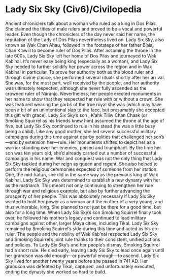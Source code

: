# Lady Six Sky (Civ6)/Civilopedia

Ancient chroniclers talk about a woman who ruled as a king in Dos Pilas. She claimed the titles of male rulers and proved to be a vocal and powerful leader. Even though the chroniclers of the day never said her name, the reputation of the Lady of Dos Pilas nevertheless lived on.
Lady Six Sky, also known as Wak Chan Ahau, followed in the footsteps of her father B’alaj Chan K’awiil to become ruler of Dos Pilas. After assuming the throne in the late 600s, Lady Six Sky left her home of Dos Pilas and journeyed to Wak Kab’nal. It’s never easy being king (especially as a woman), and Lady Six Sky needed to further solidify her power across the region and in Wak Kab’nal in particular. To prove her authority both as the blood ruler and through divine choice, she performed several rituals shortly after her arrival. She was, for the most part, well received by the people, and her authority was ultimately respected, although she never fully ascended as the crowned ruler of Naranjo. Nevertheless, her people erected monuments in her name to show that they respected her rule with or without a crown. She was featured wearing the garbs of the true royal she was (which may have been a bit of an unintentional slap to the face, but presumably she accepted this gift with grace).
Lady Six Sky’s son , K’ahk Tiliw Chan Chaak (or Smoking Squirrel as his friends knew him) assumed the throne at the age of five, but Lady Six Sky continued to rule in his stead (he was a little busy being a child). Like any good mother, she led several successful military campaigns during this time against nearby polities that challenged her son’s—and by extension her—rule. Her monuments shifted to depict her as a warrior standing over her enemies, poised and triumphant. By the time her son was ten years old, she’d already carried out a number of successful campaigns in his name.
War and conquest was not the only thing that Lady Six Sky tackled during her reign as queen and regent. She also helped to perform the religious ceremonies expected of someone from her station. One, the mid-katun, she did in the same way as the previous king of Wak Kab’nal.
Lady Six Sky was determined to establish a new dynasty with her as the matriarch. This meant not only continuing to strengthen her rule through war and religious example, but also by further advancing the prosperity of her people. This was absolutely necessary if Lady Six Sky wanted to hold her power as a woman and the mother of a very young, and thus vulnerable, king. She planned to not just be there for a good time, but also for a long time.
When Lady Six Sky’s son Smoking Squirrel finally took over, he followed his mother’s legacy and continued to lead military campaigns against other, larger Maya cities, including Tikal. Lady Six Sky remained by Smoking Squirrel’s side during this time and acted as his co-ruler. The people and the nobility of Wak Kab’nal respected Lady Six Sky and Smoking Squirrel’s joint rule thanks to their consistent, unified actions and policies.
To Lady Six Sky’s and her people’s dismay, Smoking Squirrel had a short rule. He died early, leaving Lady Six Sky to lead once again until her grandson was old enough—or powerful enough—to ascend.
Lady Six Sky lived for another twenty years before she passed in 741 AD. Her grandson was defeated by Tikal, captured, and unfortunately executed, ending the dynasty she worked so hard to build.